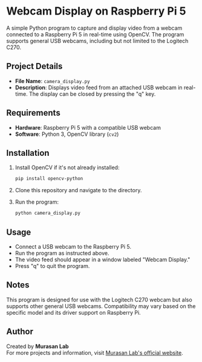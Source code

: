 
# Webcam Display on Raspberry Pi 5

A simple Python program to capture and display video from a webcam connected to a Raspberry Pi 5 in real-time using OpenCV. The program supports general USB webcams, including but not limited to the Logitech C270.

## Project Details

- **File Name**: `camera_display.py`
- **Description**: Displays video feed from an attached USB webcam in real-time. The display can be closed by pressing the "q" key.

## Requirements

- **Hardware**: Raspberry Pi 5 with a compatible USB webcam
- **Software**: Python 3, OpenCV library (`cv2`)

## Installation

1. Install OpenCV if it's not already installed:
   ```bash
   pip install opencv-python
   ```
2. Clone this repository and navigate to the directory.

3. Run the program:
   ```bash
   python camera_display.py
   ```

## Usage

- Connect a USB webcam to the Raspberry Pi 5.
- Run the program as instructed above.
- The video feed should appear in a window labeled "Webcam Display."
- Press "q" to quit the program.

## Notes

This program is designed for use with the Logitech C270 webcam but also supports other general USB webcams. Compatibility may vary based on the specific model and its driver support on Raspberry Pi.

## Author

Created by **Murasan Lab**  
For more projects and information, visit [Murasan Lab's official website](https://murasan-net.com/).
